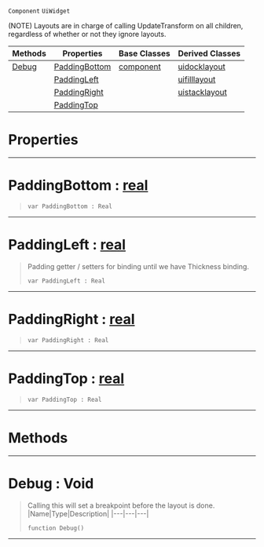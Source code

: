  `Component` `UiWidget`



(NOTE) Layouts are in charge of calling UpdateTransform on all children, regardless of whether or not they ignore layouts.

|Methods|Properties|Base Classes|Derived Classes|
|---|---|---|---|
|[ Debug](https://github.com/zeroengineteam/ZeroDocs/blob/master/code_reference/class_reference/uilayout.markdown#debug-void)|[ PaddingBottom](https://github.com/zeroengineteam/ZeroDocs/blob/master/code_reference/class_reference/uilayout.markdown#paddingbottom-zero-engin)|[component](https://github.com/zeroengineteam/ZeroDocs/blob/master/code_reference/class_reference/component.markdown)|[uidocklayout](https://github.com/zeroengineteam/ZeroDocs/blob/master/code_reference/class_reference/uidocklayout.markdown)|
| |[ PaddingLeft](https://github.com/zeroengineteam/ZeroDocs/blob/master/code_reference/class_reference/uilayout.markdown#paddingleft-zero-engine)| |[uifilllayout](https://github.com/zeroengineteam/ZeroDocs/blob/master/code_reference/class_reference/uifilllayout.markdown)|
| |[ PaddingRight](https://github.com/zeroengineteam/ZeroDocs/blob/master/code_reference/class_reference/uilayout.markdown#paddingright-zero-engine)| |[uistacklayout](https://github.com/zeroengineteam/ZeroDocs/blob/master/code_reference/class_reference/uistacklayout.markdown)|
| |[ PaddingTop](https://github.com/zeroengineteam/ZeroDocs/blob/master/code_reference/class_reference/uilayout.markdown#paddingtop-zero-engine-d)| | |


 #  Properties


---  
 #  PaddingBottom : [real](https://github.com/zeroengineteam/ZeroDocs/blob/master/code_reference/nada_base_types/real.markdown)

> 
> ``` lang=cpp, name=Nada
> var PaddingBottom : Real


---  
 #  PaddingLeft : [real](https://github.com/zeroengineteam/ZeroDocs/blob/master/code_reference/nada_base_types/real.markdown)

> Padding getter / setters for binding until we have Thickness binding.
> ``` lang=cpp, name=Nada
> var PaddingLeft : Real


---  
 #  PaddingRight : [real](https://github.com/zeroengineteam/ZeroDocs/blob/master/code_reference/nada_base_types/real.markdown)

> 
> ``` lang=cpp, name=Nada
> var PaddingRight : Real


---  
 #  PaddingTop : [real](https://github.com/zeroengineteam/ZeroDocs/blob/master/code_reference/nada_base_types/real.markdown)

> 
> ``` lang=cpp, name=Nada
> var PaddingTop : Real


---  
 #  Methods


---  
 #  Debug : Void

> Calling this will set a breakpoint before the layout is done.
> |Name|Type|Description|
> |---|---|---|
> ``` lang=cpp, name=Nada
> function Debug()
> ``` 


---  
 

 